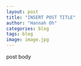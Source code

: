 ```yaml
---
layout: post
title: "INSERT POST TITLE"
author: "Hannah Oh"
categories: blog
tags: blog
image: image.jpg
---
```


post body

